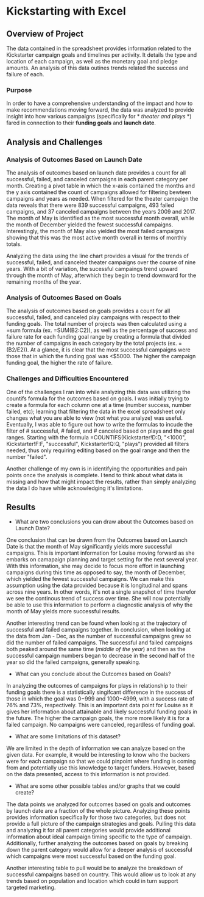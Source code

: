 # Kickstarting with Excel

## Overview of Project
The data contained in the spreadsheet provides information related to the Kickstarter campaign goals and timelines per activity. It details the type and location of each campaign, as well as the monetary goal and pledge amounts. An analysis of this data outines trends related the success and failure of each. 
### Purpose
In order to have a comprehensive understanding of the impact and how to make recommendations moving forward, the data was analyzed to provide insight into how various campaigns (specifically for * *theater and plays* *) fared in connection to their **funding goals** and **launch date**.
## Analysis and Challenges

### Analysis of Outcomes Based on Launch Date
The analysis of outcomes based on launch date provides a count for all successful, failed, and canceled campaigns in each parent category per month. Creating a pivot table in which the x-axis contained the months and the y axis contained the count of campaigns allowed for filtering bewteen campaigns and years as needed. When filtered for the theater campaign the data reveals that there were 839 successful campaigns, 493 failed campaigns, and 37 canceled campaigns between the years 2009 and 2017. The month of May is identified as the most successful month overall, while the month of December yielded the fewest successful campaigns. Interestingly, the month of May also yielded the most failed campaigns showing that this was the most active month overall in terms of monthly totals. 

Analyzing the data using the line chart provides a visual for the trends of successful, failed, and canceled theater campaigns over the course of nine years. With a bit of variation, the sucessful campaings trend upward through the month of May, afterwhich they begin to trend downward for the remaining months of the year. 


### Analysis of Outcomes Based on Goals

The analysis of outcomes based on goals provides a count for all successful, failed, and canceled play campaigns with respect to their funding goals. The total number of projects was then calculated using a =sum formula (ex. =SUM(B2:C2)), as well as the percentage of success and failure rate for each funding goal range by creating a formula that divided the number of campaigns in each category by the total projects (ex. =(B2/E2)). At a glance, it is clear that the most successful campaigns were those that in which the funding goal was <$5000.  The higher the campaign funding goal, the higher the rate of failure. 

### Challenges and Difficulties Encountered

One of the challenges I ran into while analyzing this data was utilizing the countifs formula for the outcomes based on goals. I was initially trying to create a formula for each column one at a time (number success, number failed, etc); learning that filtering the data in the excel spreadsheet only changes what you are able to view (not what you analyze) was useful. Eventually, I was able to figure out how to write the formulas to incude the filter of # successful, # failed, and # canceled based on plays and the goal ranges. Starting with the formula =COUNTIFS(Kickstarter!D:D, "<1000", Kickstarter!F:F, "successful", Kickstarter!Q:Q, "plays") provided all filters needed, thus only requiring editing based on the goal range and then the number "failed". 

Another challenge of my own is in identifying the opportunities and pain points once the analysis is complete. I tend to think about what data is missing and how that might impact the results, rather than simply analyzing the data I do have while acknowledging it's limitations.  

## Results

- What are two conclusions you can draw about the Outcomes based on Launch Date?

One conclusion that can be drawn from the Outcomes based on Launch Date is that the month of May significantly yields more successful campaigns. This is important information for Louise moving forward as she embarks on camapaign planning and target setting for the next several year. With this information, she may decide to focus more effort in launching campaigns during this time as opposed to say, the month of December, which yielded the fewest successful campaigns. We can make this assumption using the data provided because it is longitudinal and spans across nine years. In other words, it's not a single snapshot of time therefor we see the continous trend of success over time. She will now potentially be able to use this information to perform a diagnostic analysis of why the month of May yields more successful results. 

Another interesting trend can be found when looking at the trajectory of successful and failed campaigns together. In conclusion, when looking at the data from Jan - Dec, as the number of successful campaigns grew so did the number of failed campaigns. The successful and failed campaigns both peaked around the same time (*middle of the year*) and then as the successful campaign numbers began to decrease in the second half of the year so did the failed campaigns, generally speaking. 

- What can you conclude about the Outcomes based on Goals?

In analyzing the outcomes of campaigns for plays in relationship to their funding goals there is a statistically singifcant difference in the success of those in which the goal was $0-$999 and $1000-$4999, with a success rate of 76% and 73%, respectively. This is an important data point for Louise as it gives her information about attainable and likely successful funding goals in the future. The higher the campaign goals, the more more likely it is for a failed campaign. No campaigns were canceled, regardless of funding goal.   

- What are some limitations of this dataset?

We are limited in the depth of information we can analyze based on the given data. For example, it would be interesting to know who the backers were for each campaign so that we could pinpoint where funding is coming from and potentially use this knowledge to target funders. However, based on the data presented, access to this information is not provided. 

- What are some other possible tables and/or graphs that we could create?

The data points we analyzed for outcomes based on goals and outcomes by launch date are a fraction of the whole picture. Analyzing these points provides information specifically for those two categories, but does not provide a full picture of the campaign strategies and goals. Pulling this data and analyzing it for all parent categories would provide additional information about ideal campaign timing specific to the type of campaign. Additionally, further analyzing the outcomes based on goals by breaking down the parent category would allow for a deeper analysis of successful which campaigns were most successful based on the funding goal. 

Another interesting table to pull would be to analyze the breakdown of successful campaigns based on country. This would allow us to look at any trends based on population and location which could in turn support targeted marketing. 
